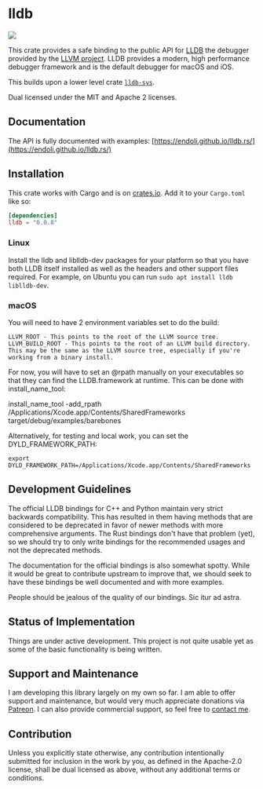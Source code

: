 # lldb

[![](http://meritbadge.herokuapp.com/lldb)](https://crates.io/crates/lldb)

This crate provides a safe binding to the public API for [LLDB](https://lldb.llvm.org/) the
debugger provided by the [LLVM project](https://llvm.org/). LLDB provides a modern, high
performance debugger framework and is the default debugger for macOS
and iOS.

This builds upon a lower level crate [`lldb-sys`](https://github.com/endoli/lldb-sys.rs/).

Dual licensed under the MIT and Apache 2 licenses.

## Documentation

The API is fully documented with examples:
[https://endoli.github.io/lldb.rs/](https://endoli.github.io/lldb.rs/)

## Installation

This crate works with Cargo and is on
[crates.io](https://crates.io/crates/lldb).
Add it to your `Cargo.toml` like so:

```toml
[dependencies]
lldb = "0.0.8"
```

### Linux

Install the lldb and liblldb-dev packages for your platform so that you have both LLDB itself installed as well as the headers and other support files required. For example, on Ubuntu you can run `sudo apt install lldb liblldb-dev`.

### macOS

You will need to have 2 environment variables set to do the build:

    LLVM_ROOT - This points to the root of the LLVM source tree.
    LLVM_BUILD_ROOT - This points to the root of an LLVM build directory. This may be the same as the LLVM source tree, especially if you're working from a binary install.

For now, you will have to set an @rpath manually on your executables so that they can find the LLDB.framework at runtime. This can be done with install_name_tool:

install_name_tool -add_rpath /Applications/Xcode.app/Contents/SharedFrameworks target/debug/examples/barebones

Alternatively, for testing and local work, you can set the DYLD_FRAMEWORK_PATH:

    export DYLD_FRAMEWORK_PATH=/Applications/Xcode.app/Contents/SharedFrameworks

## Development Guidelines

The official LLDB bindings for C++ and Python maintain very
strict backwards compatibility. This has resulted in them
having methods that are considered to be deprecated in favor
of newer methods with more comprehensive arguments. The Rust
bindings don't have that problem (yet), so we should try to
only write bindings for the recommended usages and not the
deprecated methods.

The documentation for the official bindings is also somewhat
spotty. While it would be great to contribute upstream to
improve that, we should seek to have these bindings be well
documented and with more examples.

People should be jealous of the quality of our bindings.
Sic itur ad astra.

## Status of Implementation

Things are under active development. This project is not quite
usable yet as some of the basic functionality is being written.

## Support and Maintenance

I am developing this library largely on my own so far. I am able
to offer support and maintenance, but would very much appreciate
donations via [Patreon](https://patreon.com/endoli). I can also
provide commercial support, so feel free to
[contact me](mailto:bruce.mitchener@gmail.com).

## Contribution

Unless you explicitly state otherwise, any contribution
intentionally submitted for inclusion in the work by you,
as defined in the Apache-2.0 license, shall be dual licensed
as above, without any additional terms or conditions.
